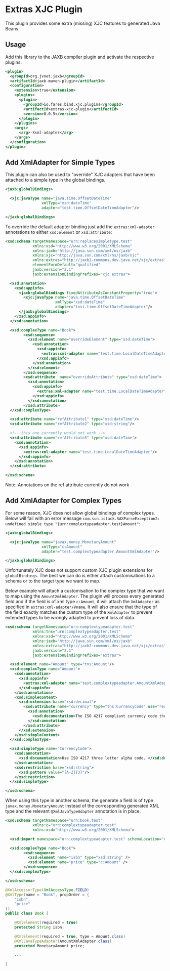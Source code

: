 # Extras XJC Plugin

This plugin provides some extra (missing) XJC features to generated Java Beans.

## Usage

Add this library to the JAXB compiler plugin and activate the respective plugins.

```xml
<plugin>
  <groupId>org.jvnet.jaxb</groupId>
  <artifactId>jaxb-maven-plugin</artifactId>
  <configuration>
    <extension>true</extension>
    <plugins>
      <plugin>
        <groupId>io.fares.bind.xjc.plugins</groupId>
        <artifactId>extras-xjc-plugin</artifactId>
        <version>0.0.5</version>
      </plugin>
    </plugins>
    <args>
      <arg>-Xxml-adapter</arg>
    </args>
  </configuration>
</plugin>
```

## Add XmlAdapter for Simple Types

This plugin can also be used to "override" XJC adapters that have been attached to a simple type in the global bindings.

```xml
<jaxb:globalBindings>

  <xjc:javaType name="java.time.OffsetDateTime"
                xmlType="xsd:dateTime"
                adapter="test.time.OffsetDateTimeAdapter"/>

</jaxb:globalBindings>
```

To override the default adapter binding just add the `extras:xml-adapter` annotations to either `xsd:element` or `xsd:attribute`:

```xml
<xsd:schema targetNamespace="urn:replacesimpletype.test"
            xmlns:xsd="http://www.w3.org/2001/XMLSchema"
            xmlns:jaxb="http://java.sun.com/xml/ns/jaxb"
            xmlns:xjc="http://java.sun.com/xml/ns/jaxb/xjc"
            xmlns:extras="http://jaxb2-commons.dev.java.net/xjc/extras"
            elementFormDefault="qualified"
            jaxb:version="2.1"
            jaxb:extensionBindingPrefixes="xjc extras">

  <xsd:annotation>
    <xsd:appinfo>
      <jaxb:globalBindings fixedAttributeAsConstantProperty="true">
        <xjc:javaType name="java.time.OffsetDateTime"
                      xmlType="xsd:dateTime"
                      adapter="test.time.OffsetDateTimeAdapter"/>
      </jaxb:globalBindings>
    </xsd:appinfo>
  </xsd:annotation>

  <xsd:complexType name="Book">
        <xsd:sequence>
          <xsd:element name="overrideElement" type="xsd:dateTime">
            <xsd:annotation>
              <xsd:appinfo>
                <extras:xml-adapter name="test.time.LocalDateTimeAdapter"/>
              </xsd:appinfo>
            </xsd:annotation>
          </xsd:element>
        </xsd:sequence>
        <xsd:attribute  name="overrideAttribute" type="xsd:dateTime">
          <xsd:annotation>
            <xsd:appinfo>
              <extras:xml-adapter name="test.time.LocalDateTimeAdapter"/>
            </xsd:appinfo>
          </xsd:annotation>
        </xsd:attribute>
  </xsd:complexType>

  <xsd:attribute name="refAttribute1" type="xsd:dateTime"/>
  <xsd:attribute name="refAttribute2" type="xsd:string"/>

  <!-- this one currently would not work -->
  <xsd:attribute name="refAttribute3" type="xsd:dateTime">
    <xsd:annotation>
      <xsd:appinfo>
        <extras:xml-adapter name="test.time.LocalDateTimeAdapter"/>
      </xsd:appinfo>
    </xsd:annotation>
  </xsd:attribute>

</xsd:schema>

```

Note: Annotations on the ref attribute currently do not work


## Add XmlAdapter for Complex Types

For some reason, XJC does not allow global bindings of complex types. Below will fail with an error message `com.sun.istack.SAXParseException2: undefined simple type "{urn:complextypeadapter.test}Amount"`:

```xml
<jaxb:globalBindings>

  <xjc:javaType name="javax.money.MonetaryAmount"
                xmlType="c:Amount"
                adapter="test.complextypeadapter.AmountXmlAdapter"/>

</jaxb:globalBindings>
```

Unfortunately XJC does not support custom XJC plugin extensions for `globalBindings`. The best we can do is either attach customisations to a schema or to the target type we want to map.

Below example will attach a customisation to the complex type that we want to map using the `AmountXmlAdapter`. The plugin will process every generated field and if the field is of xml type `c:Amount`, it will attach the `XmlAdapter` as specified in `extras:xml-adapter/@name`. It will also ensure that the type of the field exactly matches the custom type of the `XmlAdapter` to prevent extended types to be wrongly adapted to prevent loss of data.


```xml
<xsd:schema targetNamespace="urn:complextypeadapter.test"
            xmlns:tns="urn:complextypeadapter.test"
            xmlns:xsd="http://www.w3.org/2001/XMLSchema"
            xmlns:jaxb="http://java.sun.com/xml/ns/jaxb"
            xmlns:extras="http://jaxb2-commons.dev.java.net/xjc/extras"
            jaxb:version="2.1"
            jaxb:extensionBindingPrefixes="extras">

  <xsd:element name="Amount" type="tns:Amount"/>
  <xsd:complexType name="Amount">
    <xsd:annotation>
      <xsd:appinfo>
        <extras:xml-adapter name="test.complextypeadapter.AmountXmlAdapter"/>
      </xsd:appinfo>
    </xsd:annotation>
    <xsd:simpleContent>
      <xsd:extension base="xsd:decimal">
        <xsd:attribute name="currency" type="tns:CurrencyCode" use="required">
          <xsd:annotation>
            <xsd:documentation>The ISO 4217 compliant currency code the currency ammount is nominated in.</xsd:documentation>
          </xsd:annotation>
        </xsd:attribute>
      </xsd:extension>
    </xsd:simpleContent>
  </xsd:complexType>

  <xsd:simpleType name="CurrencyCode">
    <xsd:annotation>
      <xsd:documentation>Use ISO 4217 three letter alpha code. </xsd:documentation>
    </xsd:annotation>
    <xsd:restriction base="xsd:string">
      <xsd:pattern value="[A-Z]{3}"/>
    </xsd:restriction>
  </xsd:simpleType>

</xsd:schema>
```

When using this type in another schema, the generate a field is of type `javax.money.MonetaryAmount` instead of the corresponding generated XML type and the relevant `@XmlJavaTypeAdapter` annotation is in place.


```xml
<xsd:schema targetNamespace="urn:book.test"
            xmlns:c="urn:complextypeadapter.test"
            xmlns:xsd="http://www.w3.org/2001/XMLSchema">

  <xsd:import namespace="urn:complextypeadapter.test" schemaLocation="Amount.xsd" />

  <xsd:complexType name="Book">
        <xsd:sequence>
          <xsd:element name="isbn" type="xsd:string" />
          <xsd:element name="price" type="c:Amount" />
        </xsd:sequence>
  </xsd:complexType>

</xsd:schema>
```

```java
@XmlAccessorType(XmlAccessType.FIELD)
@XmlType(name = "Book", propOrder = {
    "isbn",
    "price"
})
public class Book {

    @XmlElement(required = true)
    protected String isbn;

    @XmlElement(required = true, type = Amount.class)
    @XmlJavaTypeAdapter(AmountXmlAdapter.class)
    protected MonetaryAmount price;

    ...

}
```
